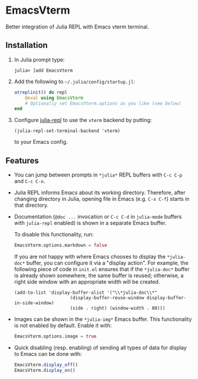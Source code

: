 # EmacsVterm

Better integration of Julia REPL with Emacs vterm terminal.

## Installation

1. In Julia prompt type:
   ```
   julia> ]add EmacsVterm
   ```

2. Add the following to `~/.julia/config/startup.jl`:

   ```julia
   atreplinit() do repl
       @eval using EmacsVterm
       # Optionally set EmacsVterm.options as you like (see below)
   end
   ```

3. Configure [julia-repl](https://github.com/tpapp/julia-repl) to use
   the `vterm` backend by putting:

   ```elisp
   (julia-repl-set-terminal-backend 'vterm)
   ```
   to your Emacs config.

## Features

- You can jump between prompts in `*julia*` REPL buffers with `C-c
  C-p` and `C-c C-n`.

- Julia REPL informs Emacs about its working directory. Therefore,
  after changing directory in Julia, opening file in Emacs (e.g. `C-x
  C-f`) starts in that directory.

- Documentation (`@doc ...` invocation or `C-c C-d` in `julia-mode`
  buffers with `julia-repl` enabled) is shown in a separate Emacs
  buffer.

  To disable this functionality, run:
  ```julia
  EmacsVterm.options.markdown = false
  ```

  If you are not happy with where Emacs chooses to display the
  `*julia-doc*` buffer, you can configure it via a "display action".
  For example, the following piece of code in `init.el` ensures that
  if the `*julia-doc*` buffer is already shown somewhere, the same
  buffer is reused; otherwise, a right side window with an appropriate
  width will be created.

  ```elisp
  (add-to-list 'display-buffer-alist '("\\*julia-doc\\*"
				       (display-buffer-reuse-window display-buffer-in-side-window)
				       (side . right) (window-width . 80)))
  ```

- Images can be shown in the `*julia-img*` Emacs buffer. This
  functionality is not enabled by default. Enable it with:

  ```julia
  EmacsVterm.options.image = true
  ```

- Quick disabling (resp. enabling) of sending all types of data for
  display to Emacs can be done with:

  ```julia
  EmacsVterm.display_off()
  EmacsVterm.display_on()
  ```
